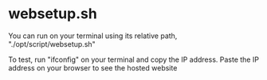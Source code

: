 # websetup.sh
You can run on your terminal using its relative path, "./opt/script/websetup.sh"

To test, run "ifconfig" on your terminal and copy the IP address. 
Paste the IP address on your browser to see the hosted website




